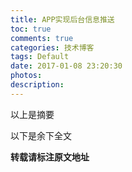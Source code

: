 ```yaml
---
title: APP实现后台信息推送
toc: true
comments: true
categories: 技术博客
tags: Default
date: 2017-01-08 23:20:30
photos:
description:
---
```


以上是摘要
<!--more-->
以下是余下全文


**转载请标注原文地址**


